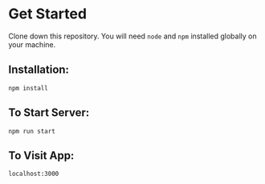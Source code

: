 # Get Started

Clone down this repository. You will need `node` and `npm` installed globally on your machine.

## Installation:

`npm install`

## To Start Server:

`npm run start`

## To Visit App:

`localhost:3000`

